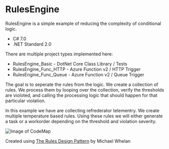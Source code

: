 # RulesEngine
RulesEngine is a simple example of reducing the complexity of conditional logic.

 - C# 7.0
 - .NET Standard 2.0

There are multiple project types implemented here:

  - RulesEngine_Basic - DotNet Core Class Library / Tests
  - RulesEngine_Func_HTTP - Azure Function v2 / HTTP Trigger
  - RulesEngine_Func_Queue - Azure Function v2 / Queue Trigger

The goal is to seperate the rules from the logic. We create a collection of rules. We process them by looping over the collection, verify the thresholds are violoted, and calling the processing logic that should happen for that particular violation.

In this example we have are collecting refrederator telementry. We create multiple temperature based rules. Using these rules we will either generate a task or a workorder depending on the threshold and violation severity.

![Image of CodeMap](https://github.com/tripdubroot/RulesEngine/blob/master/img/codemap.PNG)

Created using [The Rules Design Pattern](http://www.michael-whelan.net/rules-design-pattern/) by Michael Whelan
